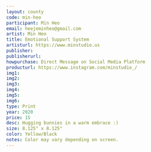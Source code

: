 ```yaml
---
layout: county 
code: min-heo
participant: Min Heo
email: heejeminheo@gmail.com
artist: Min Heo
title: Emotional Support System
artisturl: https://www.minstudio.us
publisher: 
publisherurl: 
howpurchase: Direct Message on Social Media Platform
producturl: https://www.instagram.com/minstudio_/
img1: 
img2: 
img3: 
img4: 
img5: 
img6: 
type: Print
year: 2020
price: 15
desc: Hugging bunnies in a warm embrace :) 
size: 8.125" x 8.125"
color: Yellow/Black
notes: Color may vary depending on screen.
---
```


